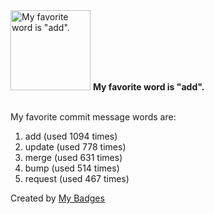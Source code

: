 <img src="https://my-badges.github.io/my-badges/favorite-word.png" alt="My favorite word is &quot;add&quot;." title="My favorite word is &quot;add&quot;." width="128">
<strong>My favorite word is &quot;add&quot;.</strong>
<br><br>

My favorite commit message words are:

1. add (used 1094 times)
2. update (used 778 times)
3. merge (used 631 times)
4. bump (used 514 times)
5. request (used 467 times)


Created by <a href="https://github.com/my-badges/my-badges">My Badges</a>